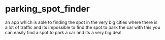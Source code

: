 # parking_spot_finder
an app which is able to finding the spot in the very big cities where there is a lot of traffic and its impossible to find the spot to park the car
with this you can easily find a spot to park a car and its a very big deal
